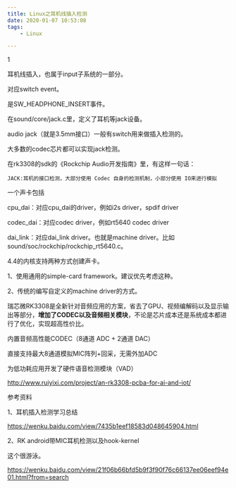 ```yaml
---
title: Linux之耳机线插入检测
date: 2020-01-07 10:53:08
tags:
	- Linux

---
```


1

耳机线插入，也属于input子系统的一部分。

对应switch event。

是SW_HEADPHONE_INSERT事件。

在sound/core/jack.c里，定义了耳机等jack设备。



audio jack（就是3.5mm接口）一般有switch用来做插入检测的。

大多数的codec芯片都可以实现jack检测。



在rk3308的sdk的《Rockchip Audio开发指南》里，有这样一句话：

```
JACK:耳机的接口检测，大部分使用 Codec 自身的检测机制，小部分使用 IO来进行模拟
```

一个声卡包括

cpu_dai：对应cpu_dai的driver，例如i2s driver，spdif driver

codec_dai：对应codec driver，例如rt5640 codec driver

dai_link：对应dai_link driver。也就是machine driver。比如sound/soc/rockchip/rockchip_rt5640.c。



4.4的内核支持两种方式创建声卡。

1、使用通用的simple-card framework。建议优先考虑这种。

2、传统的编写自定义的machine driver的方式。



瑞芯微RK3308是全新针对音频应用的方案，省去了GPU、视频编解码以及显示输出等部分，**增加了CODEC以及音频相关模块**，不论是芯片成本还是系统成本都进行了优化，实现超高性价比。

内置音频高性能CODEC（8通道 ADC + 2通道 DAC）

直接支持最大8通道模拟MIC阵列+回采，无需外加ADC

为低功耗应用开发了硬件语音检测模块（VAD）

http://www.ruiyixi.com/project/an-rk3308-pcba-for-ai-and-iot/



参考资料

1、耳机插入检测学习总结

https://wenku.baidu.com/view/7435b1eef18583d048645904.html

2、RK android带MIC耳机检测以及hook-kernel

这个很游泳。

https://wenku.baidu.com/view/21f06b66bfd5b9f3f90f76c66137ee06eef94e01.html?from=search